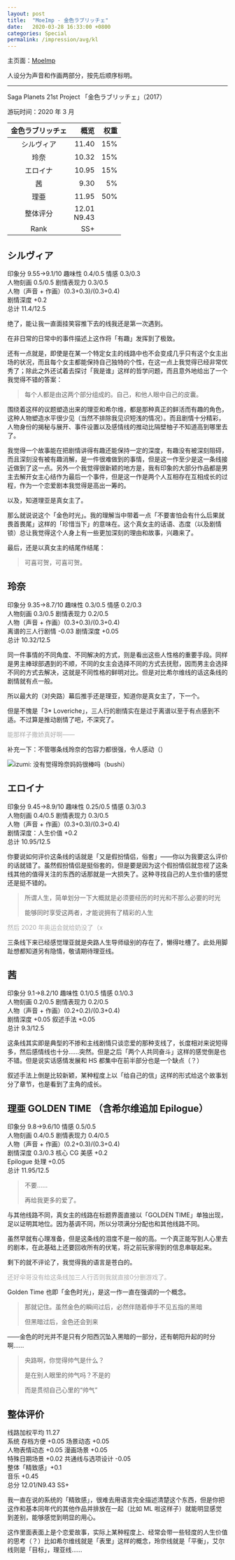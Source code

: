 ```yaml
---
layout: post
title:  "MoeImp - 金色ラブリッチェ"
date:   2020-03-28 16:33:00 +0800
categories: Special
permalink: /impression/avg/kl
---
```


主页面：[MoeImp](http://yoro.xyz/impression/avg)

人设分为声音和作画两部分，按先后顺序标明。

---

Saga Planets 21st Project 「金色ラブリッチェ」（2017）

游玩时间：2020 年 3 月

|金色ラブリッチェ | 概览 |权重|
| :---------------: |---: |---: |
| シルヴィア | 11.40 |15%|
| 玲奈 | 10.32 |15%|
| エロイナ | 10.95 |15%|
| 茜 | 9.30 |5%|
| 理亜 | 11.95 |50%|
| 整体评分 |12.01<br />N9.43||
| Rank |SS+||

## シルヴィア

印象分 9.55→9.1/10 趣味性 0.4/0.5 情感 0.3/0.3  
人物刻画 0.5/0.5 剧情表现力 0.3/0.5  
人物（声音 + 作画）(0.3+0.3)/(0.3+0.4)  
剧情深度 +0.2  
总计 11.4/12.5

绝了，能让我一直面挂笑容推下去的线我还是第一次遇到。

在非日常的日常中的事件描述上这作将「有趣」发挥到了极致。

还有一点就是，即使是在某一个特定女主的线路中也不会变成几乎只有这个女主出场的状况，而且每个女主都能保持自己独特的个性，在这一点上我觉得已经非常优秀了；除此之外还试着去探讨「我是谁」这样的哲学问题，而且意外地给出了一个我觉得不错的答案：

> 每个人都是由这两个部分组成的。自己，和他人眼中自己的皮囊。

围绕着这样的议题塑造出来的理亚和希尔维，都是那种真正的鲜活而有趣的角色，这种人物塑造水平很少见（当然不排除我见识短浅的情况）。而且剧情十分精彩，人物身份的揭秘与展开、事件设置以及感情线的推动比隔壁柚子不知道高到哪里去了。

我觉得一个故事能在把剧情讲得有趣还能保持一定的深度，有趣没有被深刻阻碍，而且深刻没有被有趣消解，是一件很难做到的事情，但是这一作至少是这一条线接近做到了这一点。另外一个我觉得很新颖的地方是，我有印象的大部分作品都是男主去解开女主心结作为最后一个事件，但是这一作是两个人互相存在互相成长的过程，作为一个恋爱剧本我觉得是高出一筹的。

以及，知道理亚是真女主了。

那么就说说这个「金色时光」。我的理解当中带着一点「不要害怕会有什么后果就畏首畏尾」这样的「珍惜当下」的意味在。这个真女主的话语、态度（以及剧情锁）总让我觉得这个人身上有一些更加深刻的理由和故事，兴趣来了。

最后，还是以真女主的结尾作结尾：

> 可喜可贺，可喜可贺。

## 玲奈

印象分 9.35→8.7/10 趣味性 0.3/0.5 情感 0.2/0.3  
人物刻画 0.3/0.5 剧情表现力 0.2/0.5  
人物（声音 + 作画）(0.3+0.3)/(0.3+0.4)  
离谱的三人行剧情 -0.03 剧情深度 +0.05  
总计 10.32/12.5

同一件事情的不同角度、不同解决的方式，则是看出这些人性格的重要手段。同样是男主棒球部遇到的不顺，不同的女主会选择不同的方式去抚慰，因而男主会选择不同的方式去解决，这就是不同性格的鲜明对比。但是对比希尔维线的话这条线的剧情就有点一般。

所以最大的（对央路）幕后推手还是理亚，知道你是真女主了，下一个。

但是不愧是「3\* Loveriche」，三人行的剧情实在是过于离谱以至于有点感到不适。不过算是推动剧情了吧，不深究了。

<p style="color: #AAAAAA">能那样子撒娇真好啊——</p>

补充一下：不管哪条线玲奈的包容力都很强，令人感动（）

![izumi: 没有觉得玲奈妈妈很棒吗（bushi）](http://yoro.xyz/izumi.png)

## エロイナ

印象分 9.45→8.9/10 趣味性 0.25/0.5 情感 0.3/0.3  
人物刻画 0.4/0.5 剧情表现力 0.3/0.5  
人物（声音 + 作画）(0.3+0.3)/(0.3+0.4)  
剧情深度：人生价值 +0.2  
总计 10.95/12.5

你要说如何评价这条线的话就是「又是假扮情侣，俗套」——你以为我要这么评价的话就错了。虽然假扮情侣是挺俗套的，但是要是因为这个假扮情侣就忽视了这条线其他的值得关注的东西的话那就是一大损失了。这种寻找自己的人生价值的感觉还是挺不错的。

> 所谓人生，简单划分一下大概就是必须要经历的时光和不那么必要的时光
> 
> 能够同时享受这两者，才能说拥有了精彩的人生

<p style="color: #AAAAAA">然后 2020 年奥运会就给奶没了（x</p>

三条线下来已经感觉理亚就是央路人生导师级别的存在了，懒得吐槽了。此处用脚趾想都知道另有隐情，敬请期待理亚线。

## 茜

印象分 9.1→8.2/10 趣味性 0.1/0.5 情感 0.1/0.3  
人物刻画 0.2/0.5 剧情表现力 0.2/0.5  
人物（声音 + 作画）(0.2+0.2)/(0.3+0.4)  
剧情深度 +0.05 叙述手法 +0.05  
总计 9.3/12.5

这条线其实即是典型的不掺和主线剧情只谈恋爱的那种支线了，长度相对来说短得多，然后感情线也十分……突然。但是之后「两个人共同奋斗」这样的感觉倒是也不错。但是说实话感情发展和 HS 都集中在前半部分也是一个缺点（？）

叙述手法上倒是比较新颖，某种程度上以「给自己的信」这样的形式给这个故事划分了章节，也是看到了主角的成长。

## 理亜 GOLDEN TIME （含希尔维追加 Epilogue）

印象分 9.8→9.6/10 情感 0.5/0.5  
人物刻画 0.4/0.5 剧情表现力 0.4/0.5  
人物（声音 + 作画）(0.2+0.3)/(0.3+0.4)  
剧情深度 0.3/0.3 核心 CG 美感 +0.2  
Epilogue 处理 +0.05  
总计 11.95/12.5

> 不要……
> 
> 再给我更多的爱了。

与其他线路不同，真女主的线路在标题界面直接以「GOLDEN TIME」单独出现，足以证明其地位。因为基调不同，所以分项满分分配也和其他线路不同。

虽然早就有心理准备，但是这条线的泪度不是一般的高。一个真正能写到人心里去的剧本，在此基础上还要回收所有的伏笔，将之前玩家得到的信息串联起来。

剩下的就不评论了，我觉得我的语言是苍白的。

<p style="color: #AAAAAA">还好伞哥没有给这条线加三人行否则我就直接0分删游戏了。</p>

Golden Time 也即「金色时光」，是这一作一直在强调的一个概念。

> 那就记住。虽然金色的瞬间过后，必然伴随着伸手不见五指的黑暗
> 
> 但黑暗过后，金色还会到来

——金色的时光并不是只有夕阳西沉坠入黑暗的一部分，还有朝阳升起的时分啊……

> 央路啊，你觉得帅气是什么？
> 
> 是在别人眼里的帅气吗？不是的
> 
> 而是贯彻自己心里的“帅气”

## 整体评价

线路加权平均 11.27  
系统 存档方便 +0.05 场景动态 +0.05  
人物表情动态 +0.05 漫画场景 +0.05  
特殊日期场景 +0.02 共通线与选项设计 -0.05  
整体「精致感」+0.1  
音乐 +0.45  
总分 12.01/N9.43 SS+

我一直在说的系统的「精致感」，很难去用语言完全描述清楚这个东西，但是你把这作和基本同年代的其他作品并排放在一起（比如 ML 啦这样子）就能明显感觉到差别，能够感觉到明显的用心。

这作里面表面上是个恋爱故事，实际上某种程度上、经常会带一些轻度的人生价值的思考（？）比如希尔维线就是「表里」这样的概念，玲奈线就是「平衡」，艾尔线则是「目标」，理亚线……
